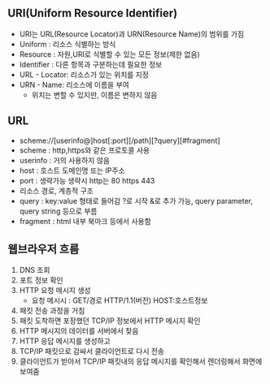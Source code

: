## URI(Uniform Resource Identifier)
- URI는 URL(Resource Locator)과 URN(Resource Name)의 범위를 가짐
- Uniform : 리소스 식별하는 방식
- Resource : 자원,URI로 식별할 수 있는 모든 정보(제한 없음)
- Identifier : 다른 항목과 구분하는데 필요한 정보
- URL - Locator: 리소스가 있는 위치를 지정
- URN - Name: 리소스에 이름을 부여
    - 위치는 변할 수 있지만, 이름은 변하지 않음

## URL
- scheme://[userinfo@]host[:port][/path][?query][#fragment]
- scheme : http,https와 같은 프로토콜 사용
- userinfo : 거의 사용하지 않음
- host : 호스트 도메인명 또는 IP주소
- port : 생략가능 생략시 http는 80 https 443
- 리소스 경로, 계층적 구조
- query : key:value 형태로 들어감 ?로 시작 &로 추가 가능, query parameter, query string 등으로 부름
- fragment : html 내부 북마크 등에서 사용함

## 웹브라우저 흐름
1. DNS 조회
2. 포트 정보 확인
3. HTTP 요청 메시지 생성
    - 요청 메시시 : GET/경로 HTTP/1.1(버전) HOST:호스트정보
4. 패킷 전송 과정을 거침
5. 패킷 도착하면 포장했던 TCP/IP 정보에서 HTTP 메시지 확인
6. HTTP 메시지의 데이터를 서버에서 찾음
7. HTTP 응답 메시지를 생성하고
8. TCP/IP 패킷으로 감싸서 클라이언트로 다시 전송
9. 클라이언트가 받아서 TCP/IP 패킷내의 응답 메시지를 확인해서 렌더링해서 화면에 보여줌